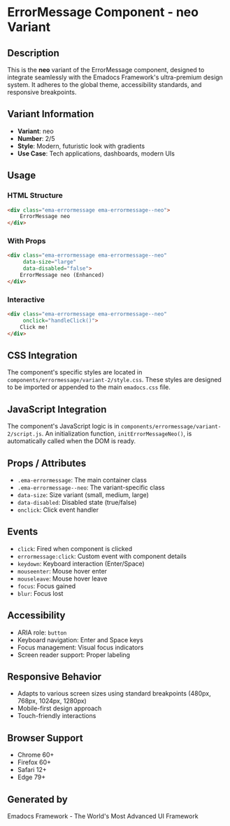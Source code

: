 # ErrorMessage Component - neo Variant

## Description
This is the **neo** variant of the ErrorMessage component, designed to integrate seamlessly with the Emadocs Framework's ultra-premium design system. It adheres to the global theme, accessibility standards, and responsive breakpoints.

## Variant Information
- **Variant**: neo
- **Number**: 2/5
- **Style**: Modern, futuristic look with gradients
- **Use Case**: Tech applications, dashboards, modern UIs

## Usage

### HTML Structure
```html
<div class="ema-errormessage ema-errormessage--neo">
    ErrorMessage neo
</div>
```

### With Props
```html
<div class="ema-errormessage ema-errormessage--neo" 
     data-size="large" 
     data-disabled="false">
    ErrorMessage neo (Enhanced)
</div>
```

### Interactive
```html
<div class="ema-errormessage ema-errormessage--neo" 
     onclick="handleClick()">
    Click me!
</div>
```

## CSS Integration
The component's specific styles are located in `components/errormessage/variant-2/style.css`. These styles are designed to be imported or appended to the main `emadocs.css` file.

## JavaScript Integration
The component's JavaScript logic is in `components/errormessage/variant-2/script.js`. An initialization function, `initErrorMessageNeo()`, is automatically called when the DOM is ready.

## Props / Attributes
- `.ema-errormessage`: The main container class
- `.ema-errormessage--neo`: The variant-specific class
- `data-size`: Size variant (small, medium, large)
- `data-disabled`: Disabled state (true/false)
- `onclick`: Click event handler

## Events
- `click`: Fired when component is clicked
- `errormessage:click`: Custom event with component details
- `keydown`: Keyboard interaction (Enter/Space)
- `mouseenter`: Mouse hover enter
- `mouseleave`: Mouse hover leave
- `focus`: Focus gained
- `blur`: Focus lost

## Accessibility
- ARIA role: `button`
- Keyboard navigation: Enter and Space keys
- Focus management: Visual focus indicators
- Screen reader support: Proper labeling

## Responsive Behavior
- Adapts to various screen sizes using standard breakpoints (480px, 768px, 1024px, 1280px)
- Mobile-first design approach
- Touch-friendly interactions

## Browser Support
- Chrome 60+
- Firefox 60+
- Safari 12+
- Edge 79+

## Generated by
Emadocs Framework - The World's Most Advanced UI Framework
